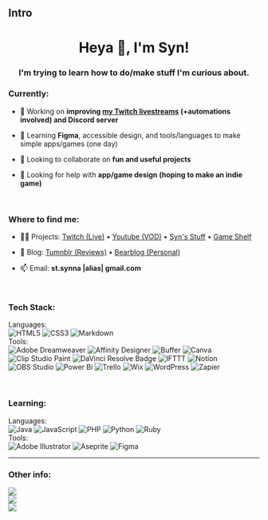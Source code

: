 ## Intro

<!--
**stsynna/stsynna** is a ✨ _special_ ✨ repository because its `README.md` (this file) appears on your GitHub profile.

Here are some ideas to get you started:

- 🔭 I’m currently working on ...
- 🌱 I’m currently learning ...
- 👯 I’m looking to collaborate on ...
- 🤔 I’m looking for help with ...
- 💬 Ask me about ...
- 📫 How to reach me: ...
- 😄 Pronouns: ...
- ⚡ Fun fact: ...
-->

<h1 align="center">Heya 👋, I'm Syn!</h1>
<h3 align="center">I'm trying to learn how to do/make stuff I'm curious about.</h3>

<h3 align="left">Currently:</h3>

- 🔭 Working on **improving [my Twitch livestreams](http://twitch.tv/st_synna) (+automations involved) and Discord server**

- 🌱 Learning **Figma**, accessible design, and tools/languages to make simple apps/games (one day)
  
- 👯 Looking to collaborate on **fun and useful projects**
  
- 🤝 Looking for help with **app/game design (hoping to make an indie game)**

<br/>
<h3 align="left">Where to find me:</h3>

- 👨‍💻 Projects: [Twitch (Live)](http://twitch.tv/st_synna) • [Youtube (VOD)](http://youtube.com/@st_synna) • [Syn's Stuff](http://tiny.cc/synstuff) • [Game Shelf](http://tiny.cc/syngaming)

- 📝 Blog: [Tumnblr (Reviews)](https://stsynna.tumblr.com) • [Bearblog (Personal)](https://syn.bearblog.dev/)
  
- 📫 Email: **st.synna |alias| gmail.com**

<br/>

<h3 align="left">Tech Stack:</h3>
<p align="left">

Languages:<br/>
![HTML5](https://img.shields.io/badge/html5-%23E34F26.svg?style=for-the-badge&logo=html5&logoColor=white) 
![CSS3](https://img.shields.io/badge/css3-%231572B6.svg?style=for-the-badge&logo=css3&logoColor=white) 
![Markdown](https://img.shields.io/badge/markdown-%23000000.svg?style=for-the-badge&logo=markdown&logoColor=white) 
<br/>
Tools:<br/> 
![Adobe Dreamweaver](https://img.shields.io/badge/Adobe%20Dreamweaver-FF61F6.svg?style=for-the-badge&logo=Adobe%20Dreamweaver&logoColor=white)
![Affinity Designer](https://img.shields.io/badge/affinity%20desginer-%231B72BE.svg?style=for-the-badge&logo=affinity-designer&logoColor=white) 
![Buffer](https://img.shields.io/badge/Buffer-231F20?logo=buffer&logoColor=fff&style=for-the-badge)
![Canva](https://img.shields.io/badge/Canva-%2300C4CC.svg?style=for-the-badge&logo=Canva&logoColor=white)
![Clip Studio Paint](https://img.shields.io/badge/ClipStudioPaint-%23CFD3D3.svg?style=for-the-badge&logo=ClipStudioPaint&logoColor=white) 
![DaVinci Resolve Badge](https://img.shields.io/badge/DaVinci%20Resolve-233A51?logo=davinciresolve&logoColor=fff&style=for-the-badge)
![IFTTT](https://img.shields.io/badge/IFTTT-000?logo=ifttt&logoColor=fff&style=for-the-badge)
![Notion](https://img.shields.io/badge/Notion-%23000000.svg?style=for-the-badge&logo=notion&logoColor=white) 
![OBS Studio](https://img.shields.io/badge/OBS%20Studio-302E31?logo=obsstudio&logoColor=fff&style=for-the-badge)
![Power Bi](https://img.shields.io/badge/power_bi-F2C811?style=for-the-badge&logo=powerbi&logoColor=black)
![Trello](https://img.shields.io/badge/Trello-%23026AA7.svg?style=for-the-badge&logo=Trello&logoColor=white)
![Wix](https://img.shields.io/badge/Wix-0C6EFC?logo=wix&logoColor=fff&style=for-the-badge)
![WordPress](https://img.shields.io/badge/WordPress-21759B?logo=wordpress&logoColor=fff&style=for-the-badge)
![Zapier](https://img.shields.io/badge/Zapier-FF4F00?logo=zapier&logoColor=fff&style=for-the-badge)

</p>

<br/>
<h3 align="left">Learning:</h3>
<p align="left">

Languages:<br/>
![Java](https://img.shields.io/badge/java-%23ED8B00.svg?style=for-the-badge&logo=openjdk&logoColor=white) 
![JavaScript](https://img.shields.io/badge/javascript-%23323330.svg?style=for-the-badge&logo=javascript&logoColor=%23F7DF1E)
![PHP](https://img.shields.io/badge/php-%23777BB4.svg?style=for-the-badge&logo=php&logoColor=white) 
![Python](https://img.shields.io/badge/python-3670A0?style=for-the-badge&logo=python&logoColor=ffdd54)
![Ruby](https://img.shields.io/badge/ruby-%23CC342D.svg?style=for-the-badge&logo=ruby&logoColor=white) 
<br/>
Tools:<br/> 
![Adobe Illustrator](https://img.shields.io/badge/adobe%20illustrator-%23FF9A00.svg?style=for-the-badge&logo=adobe%20illustrator&logoColor=white) 
![Aseprite](https://img.shields.io/badge/Aseprite-FFFFFF?style=for-the-badge&logo=Aseprite&logoColor=#7D929E) 
![Figma](https://img.shields.io/badge/figma-%23F24E1E.svg?style=for-the-badge&logo=figma&logoColor=white)

</p>

<hr>

<h3 align="left">Other info:</h3>
<p align="left">
  
![](https://github-readme-stats.vercel.app/api?username=stsynna&theme=dark&hide_border=true&include_all_commits=false&count_private=false)<br/>
![](https://nirzak-streak-stats.vercel.app/?user=stsynna&theme=dark&hide_border=true)<br/>
![](https://github-readme-stats.vercel.app/api/top-langs/?username=stsynna&theme=dark&hide_border=true&include_all_commits=false&count_private=false&layout=compact)

</p>

<!-- Created with GPRG ( https://rahuldkjain.github.io/gh-profile-readme-generator/ ) and GPRM ( https://gprm.itsvg.in ) -->
